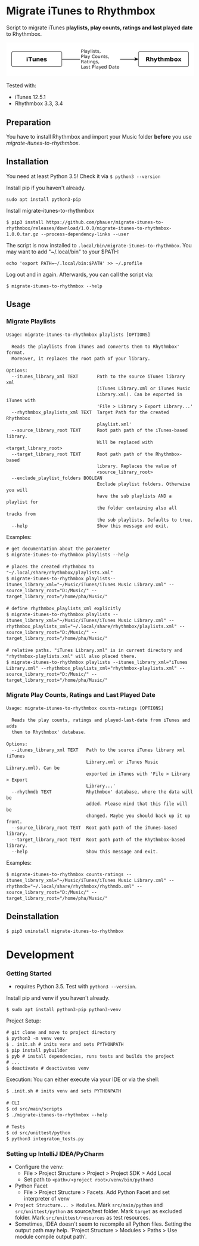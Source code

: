 # Migrate iTunes to Rhythmbox

Script to migrate iTunes **playlists, play counts, ratings and last played date** to Rhythmbox.

![Convert iTunes playlists, play counts and ratings to Rhyhtmbox](featured_image.png)

Tested with:
- iTunes 12.5.1
- Rhythmbox 3.3, 3.4

## Preparation
You have to install Rhythmbox and import your Music folder **before** you use _migrate-itunes-to-rhythmbox_.

## Installation
You need at least Python 3.5! Check it via `$ python3 --version`

Install pip if you haven't already.
```
sudo apt install python3-pip 
```
Install migrate-itunes-to-rhythmbox
```
$ pip3 install https://github.com/phauer/migrate-itunes-to-rhythmbox/releases/download/1.0.0/migrate-itunes-to-rhythmbox-1.0.0.tar.gz --process-dependency-links --user
```
The script is now installed to `.local/bin/migrate-itunes-to-rhythmbox`. You may want to add "~/.local/bin" to your $PATH:
```
echo 'export PATH=~/.local/bin:$PATH' >> ~/.profile 
```
Log out and in again. Afterwards, you can call the script via:
```
$ migrate-itunes-to-rhythmbox --help
```
## Usage

### Migrate Playlists
```
Usage: migrate-itunes-to-rhythmbox playlists [OPTIONS]

  Reads the playlists from iTunes and converts them to Rhythmbox' format.
  Moreover, it replaces the root path of your library.

Options:
  --itunes_library_xml TEXT       Path to the source iTunes library xml
                                  (iTunes Library.xml or iTunes Music
                                  Library.xml). Can be exported in iTunes with
                                  'File > Library > Export Library...'
  --rhythmbox_playlists_xml TEXT  Target Path for the created Rhythmbox
                                  playlist.xml'
  --source_library_root TEXT      Root path path of the iTunes-based library.
                                  Will be replaced with <target_library_root>
  --target_library_root TEXT      Root path path of the Rhythmbox-based
                                  library. Replaces the value of
                                  <source_library_root>
  --exclude_playlist_folders BOOLEAN
                                  Exclude playlist folders. Otherwise you will
                                  have the sub playlists AND a playlist for
                                  the folder containing also all tracks from
                                  the sub playlists. Defaults to true.
  --help                          Show this message and exit.
```

Examples:

```
# get documentation about the parameter
$ migrate-itunes-to-rhythmbox playlists --help

# places the created rhythmbox to "~/.local/share/rhythmbox/playlists.xml"
$ migrate-itunes-to-rhythmbox playlists--itunes_library_xml="~/Music/iTunes/iTunes Music Library.xml" --source_library_root="D:/Music/" --target_library_root="/home/pha/Music/"

# define rhythmbox_playlists_xml explicitly
$ migrate-itunes-to-rhythmbox playlists --itunes_library_xml="~/Music/iTunes/iTunes Music Library.xml" --rhythmbox_playlists_xml="~/.local/share/rhythmbox/playlists.xml" --source_library_root="D:/Music/" --target_library_root="/home/pha/Music/"

# relative paths. "iTunes Library.xml" is in current directory and "rhythmbox-playlists.xml" will also placed there.
$ migrate-itunes-to-rhythmbox playlists --itunes_library_xml="iTunes Library.xml" --rhythmbox_playlists_xml="rhythmbox-playlists.xml" --source_library_root="D:/Music/" --target_library_root="/home/pha/Music/"
```

### Migrate Play Counts, Ratings and Last Played Date
```
Usage: migrate-itunes-to-rhythmbox counts-ratings [OPTIONS]

  Reads the play counts, ratings and played-last-date from iTunes and adds
  them to Rhythmbox' database.

Options:
  --itunes_library_xml TEXT   Path to the source iTunes library xml (iTunes
                              Library.xml or iTunes Music Library.xml). Can be
                              exported in iTunes with 'File > Library > Export
                              Library...'
  --rhythmdb TEXT             Rhythmbox' database, where the data will be
                              added. Please mind that this file will be
                              changed. Maybe you should back up it up front.
  --source_library_root TEXT  Root path path of the iTunes-based library.
  --target_library_root TEXT  Root path path of the Rhythmbox-based library.
  --help                      Show this message and exit.
```

Examples:
```
$ migrate-itunes-to-rhythmbox counts-ratings --itunes_library_xml="~/Music/iTunes/iTunes Music Library.xml" --rhythmdb="~/.local/share/rhythmbox/rhythmdb.xml" --source_library_root="D:/Music/" --target_library_root="/home/pha/Music/"
```

## Deinstallation
```
$ pip3 uninstall migrate-itunes-to-rhythmbox
```

# Development

### Getting Started
- requires Python 3.5. Test with `python3 --version`.

Install pip and venv if you haven't already.
```
$ sudo apt install python3-pip python3-venv
```

Project Setup:
```
# git clone and move to project directory
$ python3 -m venv venv
$ . init.sh # inits venv and sets PYTHONPATH
$ pip install pybuilder
$ pyb # install dependencies, runs tests and builds the project
# ...
$ deactivate # deactivates venv
```

Execution: You can either execute via your IDE or via the shell:
```
$ .init.sh # inits venv and sets PYTHONPATH

# CLI 
$ cd src/main/scripts
$ ./migrate-itunes-to-rhythmbox --help

# Tests
$ cd src/unittest/python
$ python3 integraton_tests.py
```

### Setting up IntelliJ IDEA/PyCharm
- Configure the venv:
  - File > Project Structure > Project > Project SDK > Add Local
  - Set path to `<path>/<project root>/venv/bin/python3`
- Python Facet
  - File > Project Structure > Facets. Add Python Facet and set interpreter of venv
- `Project Structure... > Modules`. Mark `src/main/python` and `src/unittest/python` as source/test folder. Mark `target` as excluded folder. Mark `src/unittest/resources` as test resources. 
- Sometimes, IDEA doesn't seem to recompile all Python files. Setting the output path may help. 'Project Structure > Modules > Paths > Use module compile output path'.